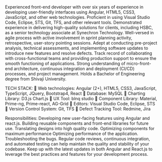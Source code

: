 Experienced front-end developer with over six years of experience in developing user-friendly interfaces using Angular, HTML5, CSS3, JavaScript, and other web technologies.
Proficient in using Visual Studio Code, Eclipse, STS, Git, TFS, and other relevant tools. 
Demonstrated experience in delivering high-quality solutions for clients, including HSBC, as a senior technology associate at Synechron Technology. Well-versed in agile process with active involvement
in sprint planning activity, retrospective, user-story pointing sessions.
Adept at conducting pre-project analysis, technical assessments, and implementing software updates to introduce new features and resolve defects. 
Track record of collaborating with cross-functional teams and providing production support to ensure the smooth functioning of applications.
Strong understanding of micro-front-end architecture, continuous integration and deployment (CI/CD) processes, and project management. Holds a Bachelor of Engineering degree from Shivaji University.

TECH STACK:
	Web technologies: Angular (2+), HTML5, CSS3, JavaScript, TypeScript, JQuery, Bootstrap4, React
	Database: MySQL
	Charting Library: D3.js Chart.js
	UX Tool: blnq studio
	Component Library: Material, Prime-ng, Prime-react, AG-Grid
	Editors: Visual Studio Code, Eclipse, STS
	Version Control System: Git, TFS
	Defect Tracking Tool: Redmine, Jira

Responsibilities:
Developing new user-facing features using Angular and react.js.
Building reusable components and front-end libraries for future use.
Translating designs into high quality code.
Optimizing components for maximum performance Optimizing performance of the application. 
Troubleshooting the bugs.
Regular code reviews, continuous integration, and automated testing can help maintain the quality and stability of your codebase. 
Keep up with the latest updates in both Angular and React.js to leverage the best practices and features for your development process.
